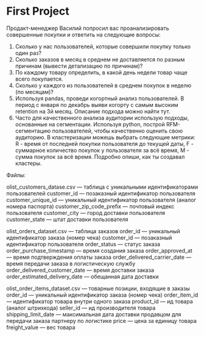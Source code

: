 # First Project
Продакт-менеджер Василий попросил вас проанализировать совершенные покупки и ответить на следующие вопросы:

1. Сколько у нас пользователей, которые совершили покупку только один раз? 
2. Сколько заказов в месяц в среднем не доставляется по разным причинам (вывести детализацию по причинам)?
3. По каждому товару определить, в какой день недели товар чаще всего покупается.
4. Сколько у каждого из пользователей в среднем покупок в неделю (по месяцам)?
5. Используя pandas, проведи когортный анализ пользователей. В период с января по декабрь выяви когорту с самым высоким retention на 3й месяц. Описание подхода можно найти тут.
6. Часто для качественного анализа аудитории использую подходы, основанные на сегментации. Используя python, построй RFM-сегментацию пользователей, чтобы качественно оценить свою аудиторию. В кластеризации можешь выбрать следующие метрики: R - время от последней покупки пользователя до текущей даты, F - суммарное количество покупок у пользователя за всё время, M - сумма покупок за всё время. Подробно опиши, как ты создавал кластеры.

Файлы:

olist_customers_datase.csv — таблица с уникальными идентификаторами пользователей
    customer_id — позаказный идентификатор пользователя
    customer_unique_id —  уникальный идентификатор пользователя  (аналог номера паспорта)
    customer_zip_code_prefix —  почтовый индекс пользователя
    customer_city —  город доставки пользователя
    customer_state —  штат доставки пользователя
    
olist_orders_dataset.csv —  таблица заказов
    order_id —  уникальный идентификатор заказа (номер чека)
    customer_id —  позаказный идентификатор пользователя
    order_status —  статус заказа
    order_purchase_timestamp —  время создания заказа
    order_approved_at —  время подтверждения оплаты заказа
    order_delivered_carrier_date —  время передачи заказа в логистическую службу
    order_delivered_customer_date —  время доставки заказа
    order_estimated_delivery_date —  обещанная дата доставки

olist_order_items_dataset.csv —  товарные позиции, входящие в заказы
    order_id —  уникальный идентификатор заказа (номер чека)
    order_item_id —  идентификатор товара внутри одного заказа
    product_id —  ид товара (аналог штрихкода)
    seller_id — ид производителя товара
    shipping_limit_date —  максимальная дата доставки продавцом для передачи заказа партнеру по логистике
    price —  цена за единицу товара
    freight_value —  вес товара